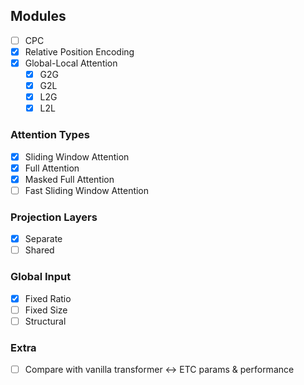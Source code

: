 ## Modules

- [ ] CPC
- [x] Relative Position Encoding
- [x] Global-Local Attention
  - [x] G2G
  - [x] G2L
  - [x] L2G
  - [x] L2L

### Attention Types

- [x] Sliding Window Attention
- [x] Full Attention
- [x] Masked Full Attention
- [ ] Fast Sliding Window Attention

### Projection Layers

- [x] Separate
- [ ] Shared

### Global Input

- [x] Fixed Ratio
- [ ] Fixed Size
- [ ] Structural

### Extra

- [ ] Compare with vanilla transformer <-> ETC params & performance
